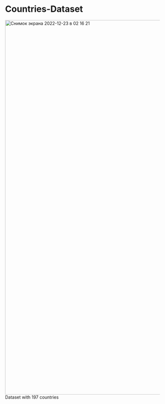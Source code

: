 # Countries-Dataset
<img width="1216" alt="Снимок экрана 2022-12-23 в 02 16 21" src="https://user-images.githubusercontent.com/72468174/209240960-58a1a08c-b605-4edd-a5a4-1708df523ca9.png">
Dataset with 197 countries
